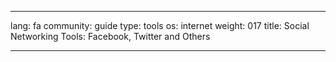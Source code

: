 

---

lang: fa
community: guide
type: tools
os: internet
weight: 017
title: Social Networking Tools: Facebook, Twitter and Others

---

<stub>

